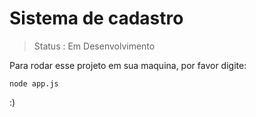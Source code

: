 # Sistema de cadastro

> Status : Em Desenvolvimento

 Para rodar esse projeto em sua maquina, por favor digite:
 
 ```
 node app.js
 ```

 :)
